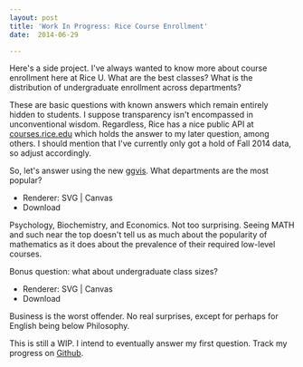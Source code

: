 ```yaml
---
layout: post
title: 'Work In Progress: Rice Course Enrollment'
date:  2014-06-29

---
```


Here's a side project. I've always wanted to know more about course
enrollment here at Rice U. What are the best classes? What is the
distribution of undergraduate enrollment across departments?

These are basic questions with known answers which remain entirely
hidden to students. I suppose transparency isn't encompassed in
unconventional wisdom. Regardless, Rice has a nice public API at
[courses.rice.edu](http://courses.rice.edu) which holds the answer to
my later question, among others. I should mention that I've currently
only got a hold of Fall 2014 data, so adjust accordingly.

So, let's answer using the new
[ggvis](https://github.com/rstudio/ggvis). What departments are the
most popular?

<div id="plot_537085617-container" class="ggvis-output-container">
  <div id="plot_537085617" class="ggvis-output"></div>
  <div class="plot-gear-icon">
    <nav class="ggvis-control">
      <a class="ggvis-dropdown-toggle" title="Controls" onclick="return false;"></a>
      <ul class="ggvis-dropdown">
        <li>
          Renderer: 
          <a id="plot_537085617_renderer_svg" class="ggvis-renderer-button" onclick="return false;" data-plot-id="plot_537085617" data-renderer="svg">SVG</a>
           | 
          <a id="plot_537085617_renderer_canvas" class="ggvis-renderer-button" onclick="return false;" data-plot-id="plot_537085617" data-renderer="canvas">Canvas</a>
        </li>
        <li>
          <a id="plot_537085617_download" class="ggvis-download" data-plot-id="plot_537085617">Download</a>
        </li>
      </ul>
    </nav>
  </div>
</div>
<script type="text/javascript">
var plot_537085617_spec = {
	"data" : [
		{
			"name" : "tbl.dp0",
			"format" : {
				"type" : "csv",
				"parse" : {
					"tot_enr" : "number"
				}
			},
			"values" : "\"tot_enr\",\"department\"\n1041,\"PSYC\"\n995,\"BIOC\"\n818,\"ECON\"\n688,\"COMP\"\n647,\"CHEM\"\n617,\"MATH\"\n612,\"MUSI\"\n593,\"STAT\"\n552,\"CHBE\"\n543,\"LPAP\"\n533,\"SOCI\"\n479,\"RELI\"\n478,\"MECH\"\n461,\"ENGL\"\n422,\"BIOE\"\n394,\"BUSI\"\n388,\"POLI\"\n350,\"ELEC\"\n348,\"HIST\"\n345,\"CAAM\"\n345,\"CEVE\"\n302,\"PHYS\"\n295,\"ANTH\"\n288,\"KINE\"\n287,\"COLL\"\n258,\"ARCH\"\n239,\"EBIO\"\n233,\"SPAN\"\n229,\"LING\"\n210,\"PHIL\"\n159,\"SMGT\"\n157,\"MSNE\"\n155,\"ESCI\"\n135,\"ENGI\"\n116,\"ARTS\"\n116,\"EDUC\"\n112,\"FREN\"\n108,\"HEAL\"\n108,\"LEAD\""
		},
		{
			"name" : "scale/x",
			"format" : {
				"type" : "csv",
				"parse" : {
					"domain" : "number"
				}
			},
			"values" : "\"domain\"\n61.35\n1087.65"
		},
		{
			"name" : "scale/y",
			"format" : {
				"type" : "csv",
				"parse" : null
			},
			"values" : "\"domain\"\n\"PSYC\"\n\"BIOC\"\n\"ECON\"\n\"COMP\"\n\"CHEM\"\n\"MATH\"\n\"MUSI\"\n\"STAT\"\n\"CHBE\"\n\"LPAP\"\n\"SOCI\"\n\"RELI\"\n\"MECH\"\n\"ENGL\"\n\"BIOE\"\n\"BUSI\"\n\"POLI\"\n\"ELEC\"\n\"HIST\"\n\"CAAM\"\n\"CEVE\"\n\"PHYS\"\n\"ANTH\"\n\"KINE\"\n\"COLL\"\n\"ARCH\"\n\"EBIO\"\n\"SPAN\"\n\"LING\"\n\"PHIL\"\n\"SMGT\"\n\"MSNE\"\n\"ESCI\"\n\"ENGI\"\n\"ARTS\"\n\"EDUC\"\n\"FREN\"\n\"HEAL\"\n\"LEAD\""
		}
	],
	"scales" : [
		{
			"name" : "x",
			"domain" : {
				"data" : "scale/x",
				"field" : "data.domain"
			},
			"zero" : false,
			"nice" : false,
			"clamp" : false,
			"range" : "width"
		},
		{
			"name" : "y",
			"type" : "ordinal",
			"domain" : {
				"data" : "scale/y",
				"field" : "data.domain"
			},
			"points" : true,
			"sort" : false,
			"range" : "height",
			"padding" : 0.5
		}
	],
	"marks" : [
		{
			"type" : "symbol",
			"properties" : {
				"update" : {
					"fill" : {
						"value" : "#000000"
					},
					"size" : {
						"value" : 50
					},
					"x" : {
						"scale" : "x",
						"field" : "data.tot_enr"
					},
					"y" : {
						"scale" : "y",
						"field" : "data.department"
					}
				},
				"ggvis" : {
					"data" : {
						"value" : "tbl.dp0"
					}
				}
			},
			"from" : {
				"data" : "tbl.dp0"
			}
		}
	],
	"width" : 600,
	"height" : 400,
	"legends" : [],
	"axes" : [
		{
			"type" : "x",
			"scale" : "x",
			"orient" : "bottom",
			"title" : "undergraduate enrollment",
			"layer" : "back",
			"grid" : true
		},
		{
			"type" : "y",
			"scale" : "y",
			"orient" : "left",
			"title" : "department",
			"titleOffset" : 55,
			"layer" : "back",
			"grid" : true
		}
	],
	"padding" : null,
	"ggvis_opts" : {
		"width" : 600,
		"height" : 400,
		"keep_aspect" : false,
		"resizable" : true,
		"padding" : {},
		"duration" : 250,
		"renderer" : "svg",
		"hover_duration" : 0
	},
	"handlers" : null
};
ggvis.getPlot("plot_537085617").parseSpec(plot_537085617_spec);
</script>

Psychology, Biochemistry, and Economics. Not too surprising. Seeing MATH
and such near the top doesn't tell us as much about the popularity of
mathematics as it does about the prevalence of their required
low-level courses.

Bonus question: what about undergraduate class sizes?

<div id="plot_974095303-container" class="ggvis-output-container">
  <div id="plot_974095303" class="ggvis-output"></div>
  <div class="plot-gear-icon">
    <nav class="ggvis-control">
      <a class="ggvis-dropdown-toggle" title="Controls" onclick="return false;"></a>
      <ul class="ggvis-dropdown">
        <li>
          Renderer: 
          <a id="plot_974095303_renderer_svg" class="ggvis-renderer-button" onclick="return false;" data-plot-id="plot_974095303" data-renderer="svg">SVG</a>
           | 
          <a id="plot_974095303_renderer_canvas" class="ggvis-renderer-button" onclick="return false;" data-plot-id="plot_974095303" data-renderer="canvas">Canvas</a>
        </li>
        <li>
          <a id="plot_974095303_download" class="ggvis-download" data-plot-id="plot_974095303">Download</a>
        </li>
      </ul>
    </nav>
  </div>
</div>
<script type="text/javascript">
var plot_974095303_spec = {
	"data" : [
		{
			"name" : "arrange(tbl.dp, -class_size)0",
			"format" : {
				"type" : "csv",
				"parse" : {
					"class_size" : "number"
				}
			},
			"values" : "\"class_size\",\"department\"\n62.5,\"BUSI\"\n50.1818181818182,\"CHBE\"\n35.2222222222222,\"ECON\"\n25.9473684210526,\"STAT\"\n24.25,\"CAAM\"\n21.4761904761905,\"COMP\"\n20.4285714285714,\"MSNE\"\n18,\"KINE\"\n14.9056603773585,\"BIOC\"\n14.5384615384615,\"MECH\"\n14,\"PHIL\"\n13.8518518518519,\"BIOE\"\n13.65,\"MATH\"\n13.5,\"CHEM\"\n12.2307692307692,\"CEVE\"\n11.1875,\"HIST\"\n11.1666666666667,\"ELEC\"\n10.7307692307692,\"PSYC\"\n10.2173913043478,\"POLI\"\n9.88095238095238,\"SOCI\"\n9.43333333333333,\"ENGL\"\n8.04,\"ARCH\"\n7.47368421052632,\"SMGT\"\n7.36363636363636,\"EBIO\"\n6.76190476190476,\"SPAN\"\n6.03448275862069,\"RELI\"\n5.61904761904762,\"LING\"\n5.33333333333333,\"ESCI\"\n4.54545454545455,\"MUSI\"\n3.71052631578947,\"ANTH\""
		},
		{
			"name" : "scale/x",
			"format" : {
				"type" : "csv",
				"parse" : {
					"domain" : "number"
				}
			},
			"values" : "\"domain\"\n0.771052631578947\n65.4394736842105"
		},
		{
			"name" : "scale/y",
			"format" : {
				"type" : "csv",
				"parse" : null
			},
			"values" : "\"domain\"\n\"BUSI\"\n\"CHBE\"\n\"ECON\"\n\"STAT\"\n\"CAAM\"\n\"COMP\"\n\"MSNE\"\n\"KINE\"\n\"BIOC\"\n\"MECH\"\n\"PHIL\"\n\"BIOE\"\n\"MATH\"\n\"CHEM\"\n\"CEVE\"\n\"HIST\"\n\"ELEC\"\n\"PSYC\"\n\"POLI\"\n\"SOCI\"\n\"ENGL\"\n\"ARCH\"\n\"SMGT\"\n\"EBIO\"\n\"SPAN\"\n\"RELI\"\n\"LING\"\n\"ESCI\"\n\"MUSI\"\n\"ANTH\""
		}
	],
	"scales" : [
		{
			"name" : "x",
			"domain" : {
				"data" : "scale/x",
				"field" : "data.domain"
			},
			"zero" : false,
			"nice" : false,
			"clamp" : false,
			"range" : "width"
		},
		{
			"name" : "y",
			"type" : "ordinal",
			"domain" : {
				"data" : "scale/y",
				"field" : "data.domain"
			},
			"points" : true,
			"sort" : false,
			"range" : "height",
			"padding" : 0.5
		}
	],
	"marks" : [
		{
			"type" : "symbol",
			"properties" : {
				"update" : {
					"fill" : {
						"value" : "#000000"
					},
					"size" : {
						"value" : 50
					},
					"x" : {
						"scale" : "x",
						"field" : "data.class_size"
					},
					"y" : {
						"scale" : "y",
						"field" : "data.department"
					}
				},
				"ggvis" : {
					"data" : {
						"value" : "arrange(tbl.dp, -class_size)0"
					}
				}
			},
			"from" : {
				"data" : "arrange(tbl.dp, -class_size)0"
			}
		}
	],
	"width" : 600,
	"height" : 400,
	"legends" : [],
	"axes" : [
		{
			"type" : "x",
			"scale" : "x",
			"orient" : "bottom",
			"title" : "average class size",
			"layer" : "back",
			"grid" : true
		},
		{
			"type" : "y",
			"scale" : "y",
			"orient" : "left",
			"title" : "department",
			"titleOffset" : 55,
			"layer" : "back",
			"grid" : true
		}
	],
	"padding" : null,
	"ggvis_opts" : {
		"width" : 600,
		"height" : 400,
		"keep_aspect" : false,
		"resizable" : true,
		"padding" : {},
		"duration" : 250,
		"renderer" : "svg",
		"hover_duration" : 0
	},
	"handlers" : null
};
ggvis.getPlot("plot_974095303").parseSpec(plot_974095303_spec);
</script>

Business is the worst offender. No real surprises, except for perhaps
for English being below Philosophy.

This is still a WIP. I intend to eventually answer my first
question. Track my progress on
[Github](https://github.com/mattdelhey/rice-scrape).


